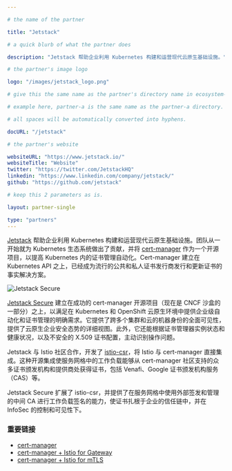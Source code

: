 ```yaml
---

# the name of the partner

title: "Jetstack"

# a quick blurb of what the partner does

description: "Jetstack 帮助企业利用 Kubernetes 构建和运营现代云原生基础设施。"

# the partner's image logo

logo: "/images/jetstack_logo.png"

# give this the same name as the partner's directory name in ecosystem-partners.

# example here, partner-a is the same name as the partner-a directory.

# all spaces will be automatically converted into hyphens.

docURL: "/jetstack"

# the partner's website

websiteURL: "https://www.jetstack.io/"
websiteTitle: "Website"
twitter: "https://twitter.com/JetstackHQ"
linkedin: "https://www.linkedin.com/company/jetstack/"
github: "https://github.com/jetstack"

# keep this 2 parameters as is.

layout: partner-single

type: "partners"
---
```


[Jetstack](https://www.jetstack.io/) 帮助企业利用 Kubernetes 构建和运营现代云原生基础设施。团队从一开始就为 Kubernetes 生态系统做出了贡献，并将 [cert-manager](https://github.com/jetstack/cert-manager) 作为一个开源项目，以提高 Kubernetes 内的证书管理自动化。Cert-manager 建立在 Kubernetes API 之上，已经成为流行的公共和私人证书发行商发行和更新证书的事实解决方案。

![Jetstack Secure](/images/jetstack-secure-logo.svg)

[Jetstack Secure](https://jetstack.io/jetstack-secure) 建立在成功的 cert-manager 开源项目（现在是 CNCF 沙盒的一部分）之上，以满足在 Kubernetes 和 OpenShift 云原生环境中提供企业级自动化和证书管理的明确需求。它提供了跨多个集群和云的机器身份的全面可见性，提供了云原生企业安全态势的详细视图。此外，它还能根据证书管理器实例状态和健康状况，以及不安全的 X.509 证书配置，主动识别操作问题。

Jetstack 与 Istio 社区合作，开发了 [istio-csr](https://github.com/cert-manager/istio-csr)，将 Istio 与 cert-manager 直接集成。这种开源集成使服务网格中的工作负载能够从 cert-manager 社区支持的众多证书颁发机构和提供商处获得证书，包括 Venafi、Google 证书颁发机构服务（CAS）等。

Jetstack Secure 扩展了 istio-csr，并提供了在服务网格中使用外部签发和管理的中间 CA 进行工作负载签名的能力，使证书扎根于企业的信任链中，并在 InfoSec 的控制和可见性下。

### 重要链接

- [cert-manager](https://marketplace.venafi.com/details/jetstack-cert-manager/)
- [cert-manager + Istio for Gateway](https://istio.io/latest/docs/ops/integrations/certmanager/)
- [cert-manager + Istio for mTLS](https://github.com/cert-manager/istio-csr)
